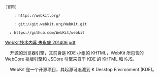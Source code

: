 
```
[官网]

	: https://webkit.org/

	: git://git.webkit.org/WebKit.git
  
  : https://github.com/WebKit/webkit

```

[WebKit技术内幕 朱永盛 201406.pdf]()

    开源的浏览器引擎，其前身是 KDE 小组的 KHTML，WebKit 所包含的 WebCore 排版引擎和 JSCore 引擎来自于 KDE 的 KHTML 和 KJS。

    WebKit 是一个开源项目，其起源可追溯到 K Desktop Environment (KDE)。

<!-- ![image.png](http://localhost/it/front-end//1572666647315-708080bd-115c-44c5-a6c5-5ef685eb72f9.png#align=left&display=inline&height=493&name=image.png&originHeight=493&originWidth=1180&size=165908&status=done&width=1180)

![image.png](http://localhost/it/front-end//1572666705753-2b156d8e-c2d8-4f67-838b-2774e4e56e86.png#align=left&display=inline&height=593&name=image.png&originHeight=593&originWidth=1226&size=419178&status=done&width=1226)

![image.png](http://localhost/it/front-end//1572666850455-feaa1a24-e77e-4028-8af4-9e5d4452cfd7.png#align=left&display=inline&height=565&name=image.png&originHeight=565&originWidth=1032&size=179449&status=done&width=1032)

![image.png](http://localhost/it/front-end//1572667043210-9765c463-0a58-4c34-b086-d0ab2e3788fd.png#align=left&display=inline&height=417&name=image.png&originHeight=417&originWidth=817&size=91918&status=done&width=817)

![image.png](http://localhost/it/front-end//1572667245653-a308a78b-a0f8-40b3-877e-70869d295d41.png#align=left&display=inline&height=669&name=image.png&originHeight=669&originWidth=854&size=139872&status=done&width=854)

![image.png](http://localhost/it/front-end//1572674519497-ef8a116d-1644-4c03-9307-f3f6b0da7ffb.png#align=left&display=inline&height=666&name=image.png&originHeight=666&originWidth=1049&size=336307&status=done&width=1049)

![image.png](http://localhost/it/front-end//1572675345431-a8c5cb6b-fc3d-4c86-9f94-749977de23e3.png#align=left&display=inline&height=802&name=image.png&originHeight=802&originWidth=1162&size=233295&status=done&width=1162) -->
